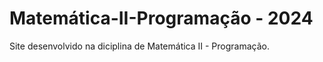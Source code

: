 # Matemática-II-Programação - 2024

Site desenvolvido na diciplina de Matemática II - Programação.


